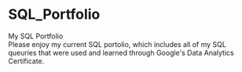 # SQL_Portfolio
My SQL Portfolio <br>
Please enjoy my current SQL portolio, which includes all of my SQL queuries that were used and learned through Google's Data Analytics Certificate.
